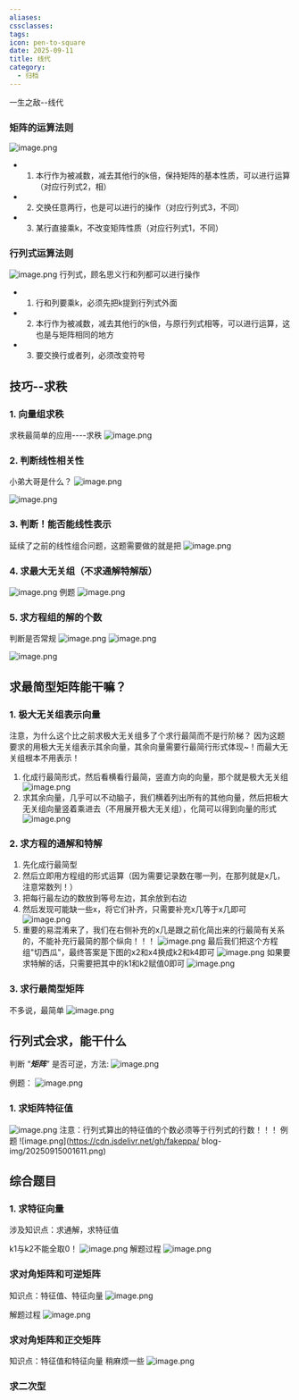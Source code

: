 ```yaml
---
aliases:
cssclasses:
tags:
icon: pen-to-square
date: 2025-09-11
title: 线代
category:
  - 归档
---
```

一生之敌--线代
### 矩阵的运算法则
![image.png](https://cdn.jsdelivr.net/gh/fakeppa/blog-img/20250914232754.png)

- 1. 本行作为被减数，减去其他行的k倍，保持矩阵的基本性质，可以进行运算（对应行列式2，相）
- 2. 交换任意两行，也是可以进行的操作（对应行列式3，不同）
- 3. 某行直接乘k，不改变矩阵性质（对应行列式1，不同）

### 行列式运算法则
![image.png](https://cdn.jsdelivr.net/gh/fakeppa/blog-img/20250914233345.png)
行列式，顾名思义行和列都可以进行操作
- 1. 行和列要乘k，必须先把k提到行列式外面
- 2. 本行作为被减数，减去其他行的k倍，与原行列式相等，可以进行运算，这也是与矩阵相同的地方
- 3. 要交换行或者列，必须改变符号
## 技巧--求秩
### 1. 向量组求秩
求秩最简单的应用----求秩
![image.png](https://cdn.jsdelivr.net/gh/fakeppa/blog-img/20250912034102.png)
### 2. 判断线性相关性
小弟大哥是什么？
![image.png](https://cdn.jsdelivr.net/gh/fakeppa/blog-img/20250912035347.png)


![image.png](https://cdn.jsdelivr.net/gh/fakeppa/blog-img/20250912035452.png)

### 3. 判断！能否能线性表示
延续了之前的线性组合问题，这题需要做的就是把
![image.png](https://cdn.jsdelivr.net/gh/fakeppa/blog-img/20250912040106.png)

### 4. 求最大无关组（不求通解特解版）
![image.png](https://cdn.jsdelivr.net/gh/fakeppa/blog-img/20250911234120.png)
例题
![image.png](https://cdn.jsdelivr.net/gh/fakeppa/blog-img/20250911234407.png)
### 5. 求方程组的解的个数
判断是否常规
![image.png](https://cdn.jsdelivr.net/gh/fakeppa/blog-img/20250912003547.png)
![image.png](https://cdn.jsdelivr.net/gh/fakeppa/blog-img/20250912003502.png)

![image.png](https://cdn.jsdelivr.net/gh/fakeppa/blog-img/20250912003606.png)
## 求最简型矩阵能干嘛？
### 1. 极大无关组表示向量
注意，为什么这个比之前求极大无关组多了个求行最简而不是行阶梯？
因为这题要求的用极大无关组表示其余向量，其余向量需要行最简行形式体现~！而最大无关组根本不用表示！
1. 化成行最简形式，然后看横看行最简，竖直方向的向量，那个就是极大无关组
![image.png](https://cdn.jsdelivr.net/gh/fakeppa/blog-img/20250912030214.png)
2. 求其余向量，几乎可以不动脑子，我们横着列出所有的其他向量，然后把极大无关组向量竖着乘进去（不用展开极大无关组），化简可以得到向量的形式
![image.png](https://cdn.jsdelivr.net/gh/fakeppa/blog-img/20250912030924.png)
### 2. 求方程的通解和特解
1. 先化成行最简型
2. 然后立即用方程组的形式运算（因为需要记录数在哪一列，在那列就是x几，注意常数列！）
3. 把每行最左边的数放到等号左边，其余放到右边
4. 然后发现可能缺一些x，将它们补齐，只需要补充x几等于x几即可
![image.png](https://cdn.jsdelivr.net/gh/fakeppa/blog-img/20250912032606.png)
5. 重要的易混淆来了，我们在右侧补充的x几是跟之前化简出来的行最简有关系的，不能补充行最简的那个纵向！！！
![image.png](https://cdn.jsdelivr.net/gh/fakeppa/blog-img/20250912032845.png)
最后我们把这个方程组"切西瓜"，最终答案是下图的x2和x4换成k2和k4即可
![image.png](https://cdn.jsdelivr.net/gh/fakeppa/blog-img/20250912033346.png)
如果要求特解的话，只需要把其中的k1和k2赋值0即可
![image.png](https://cdn.jsdelivr.net/gh/fakeppa/blog-img/20250912032004.png)
### 3. 求行最简型矩阵
不多说，最简单
![image.png](https://cdn.jsdelivr.net/gh/fakeppa/blog-img/20250912033727.png)

## 行列式会求，能干什么
判断 “***矩阵***” 是否可逆，方法:
![image.png](https://cdn.jsdelivr.net/gh/fakeppa/blog-img/20250914234024.png)

例题：
![image.png](https://cdn.jsdelivr.net/gh/fakeppa/blog-img/20250914234148.png)

### 1. 求矩阵特征值
![image.png](https://cdn.jsdelivr.net/gh/fakeppa/blog-img/20250914234357.png)
注意：行列式算出的特征值的个数必须等于行列式的行数！！！
例题
![image.png](https://cdn.jsdelivr.net/gh/fakeppa/   blog-img/20250915001611.png)


## 综合题目
### 1. 求特征向量
涉及知识点：求通解，求特征值

k1与k2不能全取0！ 
 ![image.png](https://cdn.jsdelivr.net/gh/fakeppa/blog-img/20250915001518.png)
解题过程
![image.png](https://cdn.jsdelivr.net/gh/fakeppa/blog-img/20250915005459.png)
### 求对角矩阵和可逆矩阵
知识点：特征值、特征向量 
![image.png](https://cdn.jsdelivr.net/gh/fakeppa/blog-img/20250915010523.png)

解题过程
![image.png](https://cdn.jsdelivr.net/gh/fakeppa/blog-img/20250915010627.png)
### 求对角矩阵和正交矩阵
知识点：特征值和特征向量
稍麻烦一些
![image.png](https://cdn.jsdelivr.net/gh/fakeppa/blog-img/20250915010841.png)

### 求二次型
